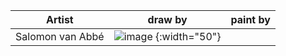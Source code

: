 | Artist | draw by | paint by |
| --- | --- | --- |
| Salomon van Abbé | ![image](https://user-images.githubusercontent.com/1231687/216733228-655be51c-77a5-4d91-a975-c344bda700d9.png) {:width="50"} |  |
